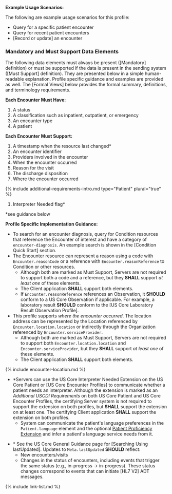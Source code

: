 
**Example Usage Scenarios:**

The following are example usage scenarios for this profile:

-   Query for a specific patient encounter
-   Query for recent patient encounters
-   [Record or update] an encounter

### Mandatory and Must Support Data Elements


The following data elements must always be present ([Mandatory] definition) or must be supported if the data is present in the sending system ([Must Support] definition). They are presented below in a simple human-readable explanation. Profile specific guidance and examples are provided as well. The [Formal Views] below provides the formal summary, definitions, and terminology requirements.  

**Each Encounter Must Have:**

1. A status
1. A classification such as inpatient, outpatient, or emergency
1. An encounter type
1. A patient

**Each Encounter Must Support:**

1. A timestamp when the resource last changed*
1. An encounter identifier
1. Providers involved in the encounter
1. When the encounter occurred
1. Reason for the visit
1. The discharge disposition
1. Where the encounter occurred

{% include additional-requirements-intro.md type="Patient" plural="true" %}

1. <span class="bg-success" markdown="1">Interpreter Needed flag*</span><!-- new-content -->

*see guidance below

**Profile Specific Implementation Guidance:**

* To search for an encounter diagnosis, query for Condition resources that reference the Encounter of interest and have a category of `encounter-diagnosis`.   An example search is shown in the [Condition Quick Start] section.
* The Encounter resource can represent a reason using a code with `Encounter.reasonCode` or a reference with `Encounter.reasonReference` to  Condition or other resources.
   * Although both are marked as Must Support, Servers are not required to support both a code and a reference, but they **SHALL** support *at least one* of these elements.
   * The Client application **SHALL** support both elements.
   * If `Encounter.reasonReference` references an Observation, it **SHOULD** conform to a US Core Observation if applicable. For example, a laboratory result **SHOULD** conform to the [US Core Laboratory Result Observation Profile].
* This profile supports *where the encounter occurred*.  The location address can be represented by the Location referenced by `Encounter.location.location` or indirectly through the Organization referenced by `Encounter.serviceProvider`.
  * Although both are marked as Must Support, Servers are not required to support both `Encounter.location.location` and `Encounter.serviceProvider`, but they **SHALL** support *at least one* of these elements.
  * The Client application **SHALL** support both elements.

{% include encounter-location.md %}

<div class="bg-success" markdown="1">

- \*Servers can use the US Core Interpreter Needed Extension on the US Core Patient or [US Core Encounter Profiles] to communicate whether a patient needs an interpreter. Although the extension is marked as an *Additional USCDI Requirements* on both US Core Patient and US Core Encounter Profiles, the certifying Server system is not required to support the extension on both profiles, but **SHALL** support the extension on at least one. The certifying Client application **SHALL** support the extension on both profiles.
  - System can communicate the patient's language preferences in the `Patient.language` element and the optional [Patient Proficiency Extension](https://hl7.org/fhir/extensions/StructureDefinition-patient-proficiency.html) and infer a patient's language service needs from it.
</div><!-- new-content -->

- \* See the US Core General Guidance page for [Searching Using lastUpdated]. Updates to `Meta.lastUpdated` **SHOULD** reflect:
  - New encounters/visits
  - Changes in the status of encounters, including events that trigger the same status (e.g., in-progress → in-progress). These status changes correspond to events that can initiate [HL7 V2] ADT messages.



{% include link-list.md %}
